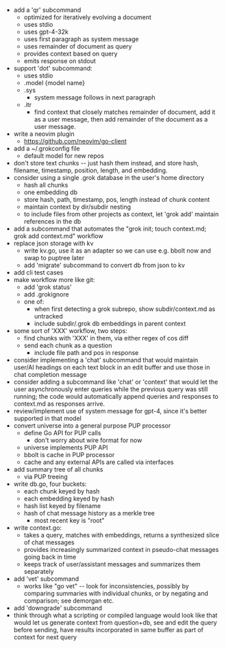 - add a 'qr' subcommand 
  - optimized for iteratively evolving a document
  - uses stdio 
  - uses gpt-4-32k 
  - uses first paragraph as system message
  - uses remainder of document as query
  - provides context based on query 
  - emits response on stdout
- support 'dot' subcommand:
  - uses stdio 
  - .model {model name}
  - .sys 
    - system message follows in next paragraph
  - .itr
    - find context that closely matches remainder of document, add it
      as a user message, then add remainder of the document as a user
      message.
- write a neovim plugin
  - https://github.com/neovim/go-client
- add a ~/.grokconfig file
  - default model for new repos
- don't store text chunks -- just hash them instead, and store
  hash, filename, timestamp, position, length, and embedding.
- consider using a single .grok database in the user's home directory
  - hash all chunks
  - one embedding db
  - store hash, path, timestamp, pos, length instead of chunk content
  - maintain context by dir/subdir nesting
  - to include files from other projects as context, let 'grok add'
    maintain references in the db
- add a subcommand that automates the "grok init; touch context.md; grok add context.md" workflow
- replace json storage with kv
  - write kv.go, use it as an adapter so we can use e.g. bbolt now and
    swap to puptree later
  - add 'migrate' subcommand to convert db from json to kv
- add cli test cases
- make workflow more like git:
  - add 'grok status'
  - add .grokignore
  - one of:
    - when first detecting a grok subrepo, show subdir/context.md as untracked
    - include subdir/.grok db embeddings in parent context
- some sort of 'XXX' workflow, two steps:
  - find chunks with 'XXX' in them, via either regex of cos diff
  - send each chunk as a question
    - include file path and pos in response
- consider implementing a 'chat' subcommand that would maintain 
  user/AI headings on each text block in an edit buffer and use those
  in chat completion message
- consider adding a subcommand like 'chat' or 'context' that would let
  the user asynchronously enter queries while the previous query was
  still running; the code would automatically append queries and
  responses to context.md as responses arrive.
- review/implement use of system message for gpt-4, since it's better
  supported in that model
- convert universe into a general purpose PUP processor 
  - define Go API for PUP calls
    - don't worry about wire format for now
  - universe implements PUP API 
  - bbolt is cache in PUP processor
  - cache and any external APIs are called via interfaces 
- add summary tree of all chunks
  - via PUP treeing
- write db.go, four buckets:
  - each chunk keyed by hash
  - each embedding keyed by hash
  - hash list keyed by filename
  - hash of chat message history as a merkle tree 
    - most recent key is "root"
- write context.go: 
  - takes a query, matches with embeddings, returns a synthesized
    slice of chat messages
  - provides increasingly summarized context in pseudo-chat messages
    going back in time
  - keeps track of user/assistant messages and summarizes them
    separately
- add 'vet' subcommand
  - works like "go vet" -- look for inconsistencies, possibly by
    comparing summaries with individual chunks, or by negating and
    comparison; see demorgan etc.
- add 'downgrade' subcommand 
- think through what a scripting or compiled language would look like
  that would let us generate context from question+db, see and edit
  the query before sending, have results incorporated in same buffer
  as part of context for next query
